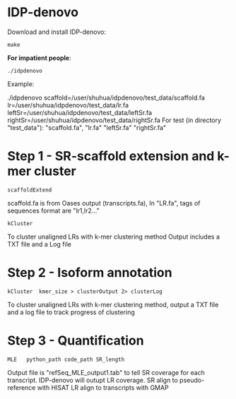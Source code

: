 # IDP-denovo

Download and install IDP-denovo:

```make```


**For impatient people**: 

```./idpdenovo  ```

Example:

./idpdenovo scaffold=/user/shuhua/idpdenovo/test_data/scaffold.fa lr=/user/shuhua/idpdenovo/test_data/lr.fa leftSr=/user/shuhua/idpdenovo/test_data/leftSr.fa rightSr=/user/shuhua/idpdenovo/test_data/rightSr.fa 
For test (in directory "test_data"): "scaffold.fa", "lr.fa" "leftSr.fa" "rightSr.fa"
 
 
 
# Step 1 - SR-scaffold extension and k-mer cluster

``` scaffoldExtend ```



scaffold.fa is from Oases output (transcripts.fa), In "LR.fa", tags of sequences format are "lr1,lr2..."

```kCluster ```
        
To cluster unaligned LRs with k-mer clustering method Output includes a TXT file and a Log file
 
 
# Step 2 - Isoform annotation

 ```kCluster  kmer_size > clusterOutput 2> clusterLog ```

         
To cluster unaligned LRs with k-mer clustering method, output a TXT file and a log file to track progress of clustering
 
 
# Step 3 - Quantification

 ```MLE   python_path code_path SR_length  ```

 
Output file is "refSeq_MLE_output1.tab" to tell SR coverage for each transcript. IDP-denovo will outupt LR coverage. SR align to pseudo-reference with HISAT LR align to transcripts with GMAP
